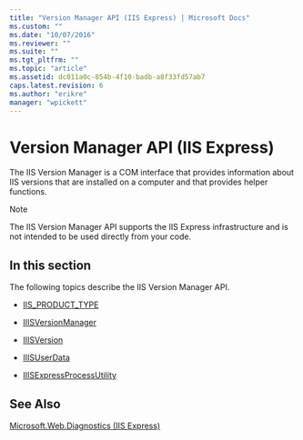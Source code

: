 ```yaml
---
title: "Version Manager API (IIS Express) | Microsoft Docs"
ms.custom: ""
ms.date: "10/07/2016"
ms.reviewer: ""
ms.suite: ""
ms.tgt_pltfrm: ""
ms.topic: "article"
ms.assetid: dc011a0c-854b-4f10-badb-a8f33fd57ab7
caps.latest.revision: 6
ms.author: "erikre"
manager: "wpickett"
---
```

# Version Manager API (IIS Express)
The IIS Version Manager is a COM interface that provides information about IIS versions that are installed on a computer and that provides helper functions.  
  
> [!NOTE]
>  The IIS Version Manager API supports the IIS Express infrastructure and is not intended to be used directly from your code.  
  
## In this section  
 The following topics describe the IIS Version Manager API.  
  
-   [IIS_PRODUCT_TYPE](../../extensions\express-api-ref/iis-product-type.md)  
  
-   [IIISVersionManager](../../extensions\express-api-ref/iiisversionmanager.md)  
  
-   [IIISVersion](../../extensions\express-api-ref/iiisversion.md)  
  
-   [IIISUserData](../../extensions\express-api-ref/iiisuserdata.md)  
  
-   [IIISExpressProcessUtility](../../extensions\express-api-ref/iiisexpressprocessutility.md)  
  
## See Also  
 [Microsoft.Web.Diagnostics (IIS Express)](../../extensions\express-api-ref/microsoft-web-diagnostics-iis-express.md)
